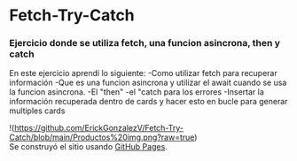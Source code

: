 # Fetch-Try-Catch
### Ejercicio donde se utiliza fetch, una funcion asincrona, then y catch  
  
En este ejercicio aprendí lo siguiente:
-Como utilizar fetch para recuperar información
-Que es una funcion asincrona y utilizar el await cuando se usa la funcion asincrona.
-El "then"
-el "catch para los errores
-Insertar la información recuperada dentro de cards y hacer esto en bucle para generar multiples cards

!(https://github.com/ErickGonzalezV/Fetch-Try-Catch/blob/main/Productos%20img.png?raw=true)  
Se construyó el sitio usando [GitHub Pages](https://pages.github.com/).
